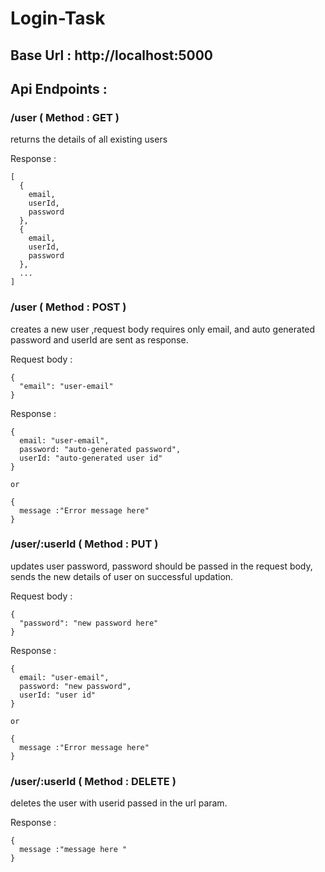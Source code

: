 # Login-Task

## Base Url : http://localhost:5000

## Api Endpoints :

### /user ( Method : GET )
returns the details of all existing users

Response :
```
[
  {
    email,
    userId,
    password
  },
  {
    email,
    userId,
    password
  },
  ...
]
```


### /user ( Method : POST )
creates a new user ,request body requires only email, and auto generated password and userId are sent as response.

Request body :
```
{
  "email": "user-email"
}
```

Response :
```
{
  email: "user-email",
  password: "auto-generated password",
  userId: "auto-generated user id"
}

or 

{
  message :"Error message here"
}
```

### /user/:userId ( Method : PUT )
updates user password, password should be passed in the request body, sends the new details of user on successful updation.

Request body :
```
{
  "password": "new password here"
}
```

Response :
```
{
  email: "user-email",
  password: "new password",
  userId: "user id"
}

or 

{
  message :"Error message here"
}
```


### /user/:userId ( Method : DELETE )
deletes the user with userid passed in the url param.

Response :
```
{
  message :"message here "
}

```
